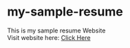 # my-sample-resume
This is my sample resume Website<br>
Visit website here: <a href="https://aakash8149.github.io/my-sample-resume/">Click Here</a>
